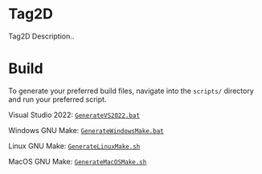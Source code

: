 # Tag2D

Tag2D Description..

# Build
To generate your preferred build files, navigate into the `scripts/` directory and run your preferred script.

Visual Studio 2022: [`GenerateVS2022.bat`](scripts/GenerateVS2022.bat)

Windows GNU Make: [`GenerateWindowsMake.bat`](scripts/GenerateWindowsMake.bat)

Linux GNU Make: [`GenerateLinuxMake.sh`](scripts/GenerateLinuxMake.sh)

MacOS GNU Make: [`GenerateMacOSMake.sh`](scripts/GenerateMacOSMake.sh)